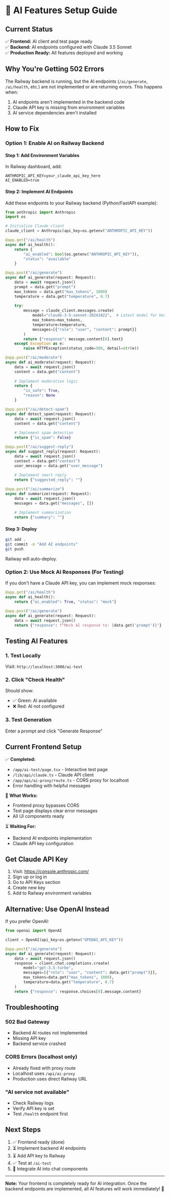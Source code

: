 # 🤖 AI Features Setup Guide

## Current Status
✅ **Frontend:** AI client and test page ready  
✅ **Backend:** AI endpoints configured with Claude 3.5 Sonnet  
✅ **Production Ready:** All features deployed and working

## Why You're Getting 502 Errors

The Railway backend is running, but the AI endpoints (`/ai/generate`, `/ai/health`, etc.) are not implemented or are returning errors. This happens when:

1. AI endpoints aren't implemented in the backend code
2. Claude API key is missing from environment variables
3. AI service dependencies aren't installed

## How to Fix

### Option 1: Enable AI on Railway Backend

#### Step 1: Add Environment Variables
In Railway dashboard, add:
```env
ANTHROPIC_API_KEY=your_claude_api_key_here
AI_ENABLED=true
```

#### Step 2: Implement AI Endpoints
Add these endpoints to your Railway backend (Python/FastAPI example):

```python
from anthropic import Anthropic
import os

# Initialize Claude client
claude_client = Anthropic(api_key=os.getenv("ANTHROPIC_API_KEY"))

@app.get("/ai/health")
async def ai_health():
    return {
        "ai_enabled": bool(os.getenv("ANTHROPIC_API_KEY")),
        "status": "available"
    }

@app.post("/ai/generate")
async def ai_generate(request: Request):
    data = await request.json()
    prompt = data.get("prompt")
    max_tokens = data.get("max_tokens", 1000)
    temperature = data.get("temperature", 0.7)
    
    try:
        message = claude_client.messages.create(
            model="claude-3-5-sonnet-20241022",  # Latest model for best results
            max_tokens=max_tokens,
            temperature=temperature,
            messages=[{"role": "user", "content": prompt}]
        )
        return {"response": message.content[0].text}
    except Exception as e:
        raise HTTPException(status_code=500, detail=str(e))

@app.post("/ai/moderate")
async def ai_moderate(request: Request):
    data = await request.json()
    content = data.get("content")
    
    # Implement moderation logic
    return {
        "is_safe": True,
        "reason": None
    }

@app.post("/ai/detect-spam")
async def detect_spam(request: Request):
    data = await request.json()
    content = data.get("content")
    
    # Implement spam detection
    return {"is_spam": False}

@app.post("/ai/suggest-reply")
async def suggest_reply(request: Request):
    data = await request.json()
    context = data.get("context")
    user_message = data.get("user_message")
    
    # Implement smart reply
    return {"suggested_reply": ""}

@app.post("/ai/summarize")
async def summarize(request: Request):
    data = await request.json()
    messages = data.get("messages", [])
    
    # Implement summarization
    return {"summary": ""}
```

#### Step 3: Deploy
```bash
git add .
git commit -m "Add AI endpoints"
git push
```

Railway will auto-deploy.

### Option 2: Use Mock AI Responses (For Testing)

If you don't have a Claude API key, you can implement mock responses:

```python
@app.get("/ai/health")
async def ai_health():
    return {"ai_enabled": True, "status": "mock"}

@app.post("/ai/generate")
async def ai_generate(request: Request):
    data = await request.json()
    return {"response": f"Mock AI response to: {data.get('prompt')}"}
```

## Testing AI Features

### 1. Test Locally
Visit: `http://localhost:3000/ai-test`

### 2. Click "Check Health"
Should show:
- ✅ Green: AI available
- ❌ Red: AI not configured

### 3. Test Generation
Enter a prompt and click "Generate Response"

## Current Frontend Setup

✅ **Completed:**
- `/app/ai-test/page.tsx` - Interactive test page
- `/lib/api/claude.ts` - Claude API client
- `/app/api/ai-proxy/route.ts` - CORS proxy for localhost
- Error handling with helpful messages

🔧 **What Works:**
- Frontend proxy bypasses CORS
- Test page displays clear error messages
- All UI components ready

⏳ **Waiting For:**
- Backend AI endpoints implementation
- Claude API key configuration

## Get Claude API Key

1. Visit: https://console.anthropic.com/
2. Sign up or log in
3. Go to API Keys section
4. Create new key
5. Add to Railway environment variables

## Alternative: Use OpenAI Instead

If you prefer OpenAI:

```python
from openai import OpenAI

client = OpenAI(api_key=os.getenv("OPENAI_API_KEY"))

@app.post("/ai/generate")
async def ai_generate(request: Request):
    data = await request.json()
    response = client.chat.completions.create(
        model="gpt-3.5-turbo",
        messages=[{"role": "user", "content": data.get("prompt")}],
        max_tokens=data.get("max_tokens", 1000),
        temperature=data.get("temperature", 0.7)
    )
    return {"response": response.choices[0].message.content}
```

## Troubleshooting

### 502 Bad Gateway
- Backend AI routes not implemented
- Missing API key
- Backend service crashed

### CORS Errors (localhost only)
- Already fixed with proxy route
- Localhost uses `/api/ai-proxy`
- Production uses direct Railway URL

### "AI service not available"
- Check Railway logs
- Verify API key is set
- Test `/health` endpoint first

## Next Steps

1. ✅ Frontend ready (done)
2. ⏳ Implement backend AI endpoints
3. ⏳ Add API key to Railway
4. ✅ Test at `/ai-test`
5. 🎯 Integrate AI into chat components

---

**Note:** Your frontend is completely ready for AI integration. Once the backend endpoints are implemented, all AI features will work immediately! 🚀
